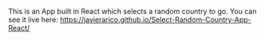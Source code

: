 This is an App built in React which selects a random country to go. 
You can see it live here: https://javierarico.github.io/Select-Random-Country-App-React/
